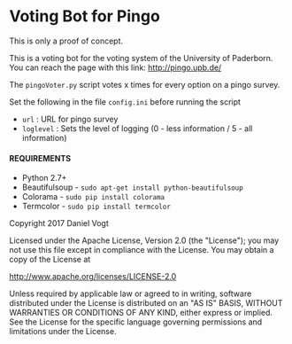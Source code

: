 # Voting Bot for Pingo
This is only a proof of concept.

This is a voting bot for the voting system of the University of Paderborn. 
You can reach the page with this link: http://pingo.upb.de/


The `pingoVoter.py` script votes x times for every option on a pingo survey.
  
Set the following in the file `config.ini` before running the script

- `url` : URL for pingo survey
- `loglevel` : Sets the level of logging (0 - less information / 5 - all information)


#### REQUIREMENTS

- Python 2.7+
- Beautifulsoup - `sudo apt-get install python-beautifulsoup`
- Colorama - `sudo pip install colorama`
- Termcolor - `sudo pip install termcolor`


Copyright 2017 Daniel Vogt

Licensed under the Apache License, Version 2.0 (the "License"); you may not use this file except in compliance with the License. You may obtain a copy of the License at

   http://www.apache.org/licenses/LICENSE-2.0

Unless required by applicable law or agreed to in writing, software distributed under the License is distributed on an "AS IS" BASIS, WITHOUT WARRANTIES OR CONDITIONS OF ANY KIND, either express or implied. See the License for the specific language governing permissions and limitations under the License.
